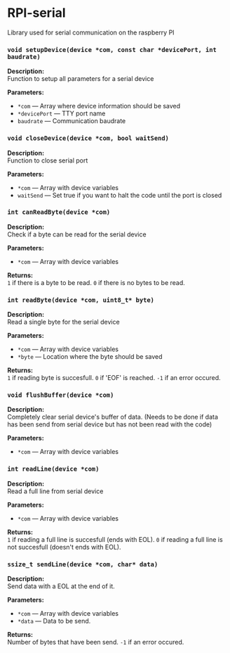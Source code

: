 # RPI-serial
Library used for serial communication on the raspberry PI

### `void setupDevice(device *com, const char *devicePort, int baudrate)`

**Description:**  
Function to setup all parameters for a serial device

**Parameters:**  
- `*com` — Array where device information should be saved 
- `*devicePort` — TTY port name 
- `baudrate` — Communication baudrate


### `void closeDevice(device *com, bool waitSend)`

**Description:**  
Function to close serial port

**Parameters:**  
- `*com` — Array with device variables
- `waitSend` — Set true if you want to halt the code until the port is closed


### `int canReadByte(device *com)`

**Description:**  
Check if a byte can be read for the serial device

**Parameters:**  
- `*com` — Array with device variables

**Returns:**  
`1` if there is a byte to be read.
`0` if there is no bytes to be read.


### `int readByte(device *com, uint8_t* byte)`

**Description:**  
Read a single byte for the serial device

**Parameters:**  
- `*com` — Array with device variables
- `*byte` — Location where the byte should be saved

**Returns:**  
`1` if reading byte is succesfull.
`0` if 'EOF' is reached.
`-1` if an error occured.


### `void flushBuffer(device *com)`

**Description:**  
Completely clear serial device's buffer of data. (Needs to be done if data has been send from serial device but has not been read with the code)

**Parameters:**  
- `*com` — Array with device variables


### `int readLine(device *com)`

**Description:**  
Read a full line from serial device

**Parameters:**  
- `*com` — Array with device variables

**Returns:**  
`1` if reading a full line is succesfull (ends with EOL).
`0` if reading a full line is not succesfull (doesn't ends with EOL).


### `ssize_t sendLine(device *com, char* data)`

**Description:**  
Send data with a EOL at the end of it.

**Parameters:**  
- `*com` — Array with device variables
- `*data` — Data to be send.

**Returns:**  
Number of bytes that have been send.
`-1` if an error occured.